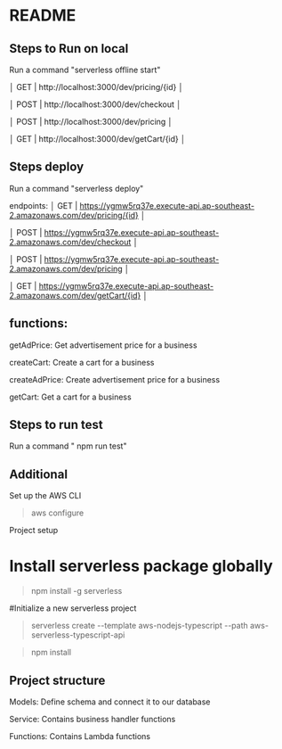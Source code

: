 # README


## Steps to Run on local 
 Run a command  "serverless offline start"

   │   GET  | http://localhost:3000/dev/pricing/{id}                            │
   
   │   POST | http://localhost:3000/dev/checkout                                │
   
   │   POST | http://localhost:3000/dev/pricing                                 │
   
   │   GET  | http://localhost:3000/dev/getCart/{id}                            │



## Steps deploy  
 Run a command  "serverless deploy"

endpoints:
   │   GET  | https://ygmw5rq37e.execute-api.ap-southeast-2.amazonaws.com/dev/pricing/{id}                           │
   
   │   POST | https://ygmw5rq37e.execute-api.ap-southeast-2.amazonaws.com/dev/checkout                                     │
   
   │   POST | https://ygmw5rq37e.execute-api.ap-southeast-2.amazonaws.com/dev/pricing                                      │
   
   │   GET  | https://ygmw5rq37e.execute-api.ap-southeast-2.amazonaws.com/dev/getCart/{id}                             │


## functions:

  getAdPrice: Get advertisement price for a business

  createCart: Create a cart for a business 

  createAdPrice: Create advertisement price for a business

  getCart: Get a cart for a business
                                                                            

## Steps to run test 
 Run a command  " npm run test"
                                                                            
## Additional

Set up the AWS CLI

> aws configure

Project setup

# Install serverless package globally
> npm install -g serverless

#Initialize a new serverless project

> serverless create --template aws-nodejs-typescript --path aws-serverless-typescript-api

> npm install

## Project structure

Models: Define schema and connect it to our database

Service: Contains  business handler functions

Functions: Contains Lambda functions